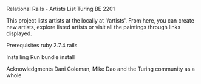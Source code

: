 Relational Rails - Artists List
Turing BE 2201

This project lists artists at the locally at '/artists'. From here, you can create new artists, explore listed artists or visit all the paintings through links displayed.

Prerequisites
ruby 2.7.4
rails

Installing
Run bundle install

Acknowledgments
Dani Coleman, Mike Dao and the Turing community as a whole

